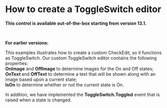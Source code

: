 # How to create a ToggleSwitch editor


<p><strong>T</strong><strong>his </strong><strong>control </strong><strong>is available out-of-the-box starting from version 1</strong><strong>3</strong><strong>.</strong><strong>1</strong><strong>. </strong></p><br />
<p><strong>For earlier versions:</strong></p><p></p><p>This examples illustrates how to create a custom CheckEdit, so it functions as ToggleSwitch. Our custom ToggleSwitch editor contains the following properties: <br />
<strong>OnImage</strong> and <strong>OffImage</strong> to determine images for the On and Off states;<br />
<strong>OnText </strong>and <strong>OffText</strong> to determine a text that will be shown along with an image based upon a current state;<br />
<strong>IsOn</strong> to determine whether or not the current state is On.</p><p>In addition, we have implemented the <strong>ToggleSwitch.Toggled</strong> event that is raised when a state is changed. </p>

<br/>


